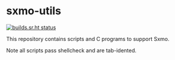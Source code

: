 # sxmo-utils

[![builds.sr.ht status](https://builds.sr.ht/~mil/sxmo-utils/commits.svg)](https://builds.sr.ht/~mil/sxmo-utils/commits?)

This repository contains scripts and C programs to support Sxmo.

Note all scripts pass shellcheck and are tab-idented.
